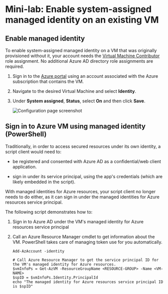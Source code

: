 # Mini-lab: Enable system-assigned managed identity on an existing VM

## Enable managed identity

To enable system-assigned managed identity on a VM that was originally provisioned without it, your account needs the [Virtual Machine Contributor](https://docs.microsoft.com/en-us/azure/role-based-access-control/built-in-roles#virtual-machine-contributor) role assignment. No additional Azure AD directory role assignments are required.

1. Sign in to the [Azure portal](https://portal.azure.com) using an account associated with the Azure subscription that contains the VM.

2. Navigate to the desired Virtual Machine and select **Identity**.

3. Under **System assigned**, **Status**, select **On** and then click **Save**.

   ![Configuration page screenshot](../../Linked_Image_Files/msi-qs-configure-portal-windows-vm/create-windows-vm-portal-configuration-blade.png)  

## Sign in to Azure VM using managed identity (PowerShell)

Traditionally, in order to access secured resources under its own identity, a script client would need to:

- be registered and consented with Azure AD as a confidential/web client application.

- sign in under its service principal, using the app's credentials (which are likely embedded in the script).

With managed identities for Azure resources, your script client no longer needs to do either, as it can sign in under the managed identities for Azure resources service principal.

The following script demonstrates how to:

1. Sign in to Azure AD under the VM's managed identity for Azure resources service principal  

2. Call an Azure Resource Manager cmdlet to get information about the VM. PowerShell takes care of managing token use for you automatically.  

   ```azurepowershell
   Add-AzAccount -identity

   # Call Azure Resource Manager to get the service principal ID for the VM's managed identity for Azure resources. 
   $vmInfoPs = Get-AzVM -ResourceGroupName <RESOURCE-GROUP> -Name <VM-NAME>
   $spID = $vmInfoPs.Identity.PrincipalId
   echo "The managed identity for Azure resources service principal ID is $spID"
   ```
